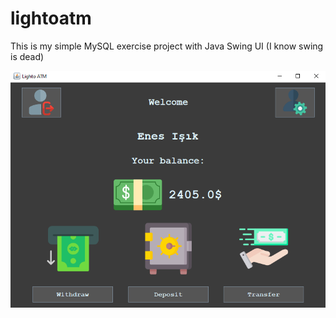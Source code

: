 # lightoatm
This is my simple MySQL exercise project with Java Swing UI
(I know swing is dead)

<img src="https://raw.githubusercontent.com/isikenes/lightoatm/main/ss.png">